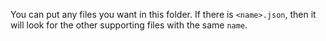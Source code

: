 You can put any files you want in this folder. If there is `<name>.json`, then it will look for the other supporting files with the same `name`.

